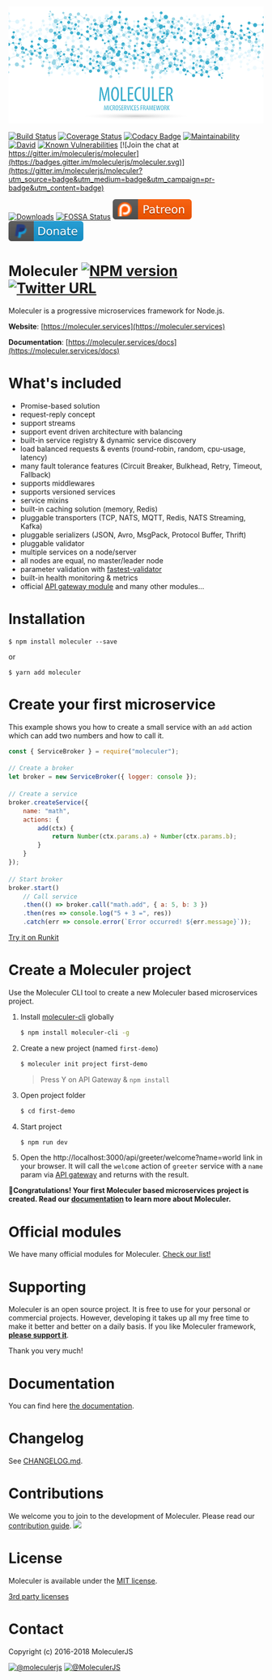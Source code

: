 ![Moleculer logo](docs/assets/logo.png)

[![Build Status](https://travis-ci.org/moleculerjs/moleculer.svg?branch=master)](https://travis-ci.org/moleculerjs/moleculer)
[![Coverage Status](https://coveralls.io/repos/github/moleculerjs/moleculer/badge.svg?branch=master)](https://coveralls.io/github/moleculerjs/moleculer?branch=master)
[![Codacy Badge](https://api.codacy.com/project/badge/Grade/ec4dab24e4ea4c1eb0d1590f12c81a46)](https://www.codacy.com/app/mereg-norbert/moleculer?utm_source=github.com&amp;utm_medium=referral&amp;utm_content=moleculerjs/moleculer&amp;utm_campaign=Badge_Grade)
[![Maintainability](https://api.codeclimate.com/v1/badges/05ef990fe1ccb3e56067/maintainability)](https://codeclimate.com/github/moleculerjs/moleculer/maintainability)
[![David](https://img.shields.io/david/moleculerjs/moleculer.svg)](https://david-dm.org/moleculerjs/moleculer)
[![Known Vulnerabilities](https://snyk.io/test/github/moleculerjs/moleculer/badge.svg)](https://snyk.io/test/github/moleculerjs/moleculer)
[![Join the chat at https://gitter.im/moleculerjs/moleculer](https://badges.gitter.im/moleculerjs/moleculer.svg)](https://gitter.im/moleculerjs/moleculer?utm_source=badge&utm_medium=badge&utm_campaign=pr-badge&utm_content=badge)

[![Downloads](https://img.shields.io/npm/dm/moleculer.svg)](https://www.npmjs.com/package/moleculer)
[![FOSSA Status](https://app.fossa.io/api/projects/git%2Bgithub.com%2Fmoleculerjs%2Fmoleculer.svg?type=shield)](https://app.fossa.io/projects/git%2Bgithub.com%2Fmoleculerjs%2Fmoleculer?ref=badge_shield)
[![Patreon](docs/assets/patreon.svg)][patreon] [![PayPal](docs/assets/paypal_donate.svg)][paypal]

# Moleculer [![NPM version](https://img.shields.io/npm/v/moleculer.svg)](https://www.npmjs.com/package/moleculer) [![Twitter URL](https://img.shields.io/twitter/url/http/shields.io.svg?style=social&logo=twitter)](https://twitter.com/intent/tweet?text=Moleculer%20is%20a%20modern%20microservices%20framework%20for%20Node.js&url=https://github.com/moleculerjs/moleculer&via=MoleculerJS&hashtags=nodejs,javascript,microservices)


Moleculer is a progressive microservices framework for Node.js.
<!--
![](https://img.shields.io/badge/performance-%2B50%25-brightgreen.svg)
![](https://img.shields.io/badge/performance-%2B5%25-green.svg)
![](https://img.shields.io/badge/performance---10%25-yellow.svg)
![](https://img.shields.io/badge/performance---42%25-red.svg)
-->

**Website**: [https://moleculer.services](https://moleculer.services)

**Documentation**: [https://moleculer.services/docs](https://moleculer.services/docs)

# What's included

- Promise-based solution
- request-reply concept
- support streams
- support event driven architecture with balancing
- built-in service registry & dynamic service discovery
- load balanced requests & events (round-robin, random, cpu-usage, latency)
- many fault tolerance features (Circuit Breaker, Bulkhead, Retry, Timeout, Fallback)
- supports middlewares
- supports versioned services
- service mixins
- built-in caching solution (memory, Redis)
- pluggable transporters (TCP, NATS, MQTT, Redis, NATS Streaming, Kafka)
- pluggable serializers (JSON, Avro, MsgPack, Protocol Buffer, Thrift)
- pluggable validator
- multiple services on a node/server
- all nodes are equal, no master/leader node
- parameter validation with [fastest-validator](https://github.com/icebob/fastest-validator)
- built-in health monitoring & metrics
- official [API gateway module](https://github.com/moleculerjs/moleculer-web) and many other modules...

# Installation
```
$ npm install moleculer --save
```
or
```
$ yarn add moleculer
```

# Create your first microservice
This example shows you how to create a small service with an `add` action which can add two numbers and how to call it.
```js
const { ServiceBroker } = require("moleculer");

// Create a broker
let broker = new ServiceBroker({ logger: console });

// Create a service
broker.createService({
    name: "math",
    actions: {
        add(ctx) {
            return Number(ctx.params.a) + Number(ctx.params.b);
        }
    }
});

// Start broker
broker.start()
    // Call service
    .then(() => broker.call("math.add", { a: 5, b: 3 })
    .then(res => console.log("5 + 3 =", res))
    .catch(err => console.error(`Error occurred! ${err.message}`));
```
[Try it on Runkit](https://runkit.com/icebob/moleculer-quick-example)

# Create a Moleculer project
Use the Moleculer CLI tool to create a new Moleculer based microservices project.

1. Install [moleculer-cli](https://github.com/moleculerjs/moleculer-cli) globally
    ```bash
    $ npm install moleculer-cli -g
    ```
2. Create a new project (named `first-demo`)
    ```bash
    $ moleculer init project first-demo
    ```
    > Press Y on API Gateway & `npm install`
    
3. Open project folder
    ```bash
    $ cd first-demo
    ```
    
4. Start project
    ```bash
    $ npm run dev
    ```
5. Open the http://localhost:3000/api/greeter/welcome?name=world link in your browser. It will call the `welcome` action of `greeter` service with a `name` param via [API gateway](https://github.com/moleculerjs/moleculer-web) and returns with the result.

:tada:**Congratulations! Your first Moleculer based microservices project is created. Read our [documentation](https://moleculer.services/docs) to learn more about Moleculer.**

# Official modules
We have many official modules for Moleculer. [Check our list!](https://moleculer.services/modules.html)

# Supporting
Moleculer is an open source project. It is free to use for your personal or commercial projects. However, developing it takes up all my free time to make it better and better on a daily basis. If you like Moleculer framework, **[please support it](https://moleculer.services/support.html)**.

Thank you very much!

# Documentation
You can find here [the documentation](https://moleculer.services/docs).

# Changelog
See [CHANGELOG.md](CHANGELOG.md).

# Contributions
We welcome you to join to the development of Moleculer. Please read our [contribution guide](http://moleculer.services/docs/contributing.html).
<a href="graphs/contributors"><img src="https://opencollective.com/moleculer/contributors.svg?width=890&button=false" /></a>

# License
Moleculer is available under the [MIT license](https://tldrlegal.com/license/mit-license).

[3rd party licenses](https://app.fossa.io/reports/09fc5b4f-d321-4f68-b859-8c61fe3eb6dc)

# Contact
Copyright (c) 2016-2018 MoleculerJS

[![@moleculerjs](https://img.shields.io/badge/github-moleculerjs-green.svg)](https://github.com/moleculerjs) [![@MoleculerJS](https://img.shields.io/badge/twitter-MoleculerJS-blue.svg)](https://twitter.com/MoleculerJS)

[paypal]: https://paypal.me/meregnorbert/50usd
[patreon]: https://www.patreon.com/bePatron?u=6245171
